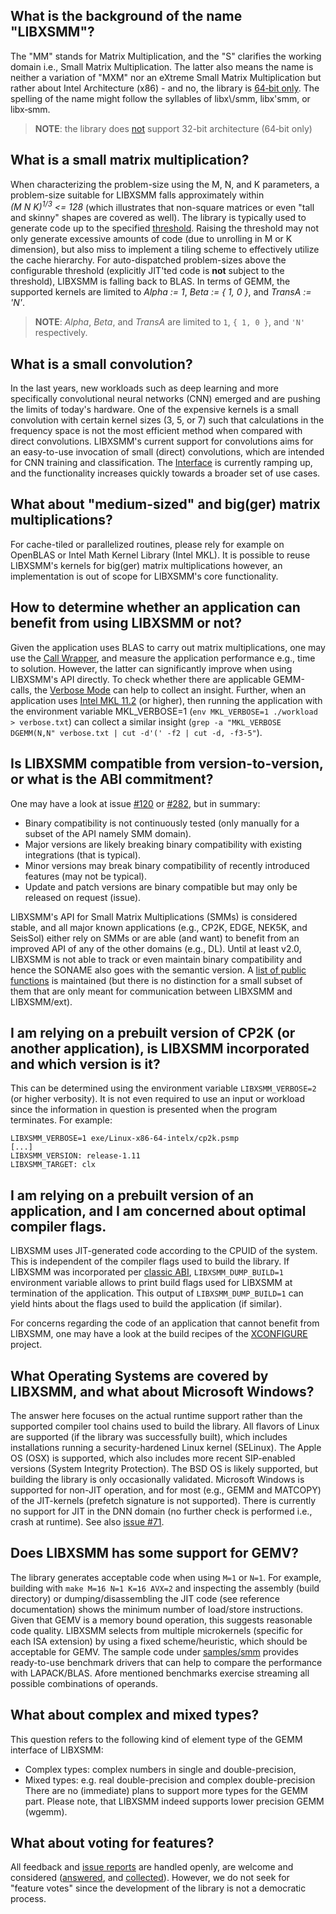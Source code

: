 ## What is the background of the name "LIBXSMM"?
The "MM" stands for Matrix Multiplication, and the "S" clarifies the working domain i.e., Small Matrix Multiplication. The latter also means the name is neither a variation of "MXM" nor an eXtreme Small Matrix Multiplication but rather about Intel Architecture (x86) - and no, the library is [64&#8209;bit only](https://github.com/libxsmm/libxsmm/issues/103#issuecomment-256887962). The spelling of the name might follow the syllables of libx\\/smm, libx'smm, or libx&#8209;smm.
> **NOTE**: the library does [not](https://github.com/libxsmm/libxsmm/issues/103#issuecomment-256887962) support 32-bit architecture (64&#8209;bit only)

## What is a small matrix multiplication?
When characterizing the problem-size using the M, N, and K parameters, a problem-size suitable for LIBXSMM falls approximately within *(M&#160;N&#160;K)<sup>1/3</sup>&#160;\<=&#160;128* (which illustrates that non-square matrices or even "tall and skinny" shapes are covered as well). The library is typically used to generate code up to the specified [threshold](#auto-dispatch). Raising the threshold may not only generate excessive amounts of code (due to unrolling in M or K dimension), but also miss to implement a tiling scheme to effectively utilize the cache hierarchy. For auto-dispatched problem-sizes above the configurable threshold (explicitly JIT'ted code is **not** subject to the threshold), LIBXSMM is falling back to BLAS. In terms of GEMM, the supported kernels are limited to *Alpha := 1*, *Beta := \{ 1, 0 \}*, and *TransA := 'N'*.
> **NOTE**: *Alpha*, *Beta*, and *TransA* are limited to `1`, `{ 1, 0 }`, and `'N'` respectively.

## What is a small convolution?
In the last years, new workloads such as deep learning and more specifically convolutional neural networks (CNN) emerged and are pushing the limits of today's hardware. One of the expensive kernels is a small convolution with certain kernel sizes (3, 5, or 7) such that calculations in the frequency space is not the most efficient method when compared with direct convolutions. LIBXSMM's current support for convolutions aims for an easy-to-use invocation of small (direct) convolutions, which are intended for CNN training and classification. The [Interface](#interface-for-convolutions) is currently ramping up, and the functionality increases quickly towards a broader set of use cases.

## What about "medium-sized" and big(ger) matrix multiplications?
For cache-tiled or parallelized routines, please rely for example on OpenBLAS or Intel Math Kernel Library (Intel MKL). It is possible to reuse LIBXSMM's kernels for big(ger) matrix multiplications however, an implementation is out of scope for LIBXSMM's core functionality.

## How to determine whether an application can benefit from using LIBXSMM or not?
Given the application uses BLAS to carry out matrix multiplications, one may use the [Call Wrapper](#call-wrapper), and measure the application performance e.g., time to solution. However, the latter can significantly improve when using LIBXSMM's API directly. To check whether there are applicable GEMM-calls, the [Verbose Mode](#verbose-mode) can help to collect an insight. Further, when an application uses [Intel&#160;MKL&#160;11.2](https://registrationcenter.intel.com/en/forms/?productid=2558) (or higher), then running the application with the environment variable MKL_VERBOSE=1 (`env MKL_VERBOSE=1 ./workload > verbose.txt`) can collect a similar insight (`grep -a "MKL_VERBOSE DGEMM(N,N" verbose.txt | cut -d'(' -f2 | cut -d, -f3-5"`).

## Is LIBXSMM compatible from version-to-version, or what is the ABI commitment?
One may have a look at issue [#120](https://github.com/libxsmm/libxsmm/issues/120#issuecomment-264498939) or [#282](https://github.com/libxsmm/libxsmm/issues/282#issuecomment-485390494), but in summary:
* Binary compatibility is not continuously tested (only manually for a subset of the API namely SMM domain).
* Major versions are likely breaking binary compatibility with existing integrations (that is typical).
* Minor versions may break binary compatibility of recently introduced features (may not be typical).
* Update and patch versions are binary compatible but may only be released on request (issue).

LIBXSMM's API for Small Matrix Multiplications (SMMs) is considered stable, and all major known applications (e.g., CP2K, EDGE, NEK5K, and SeisSol) either rely on SMMs or are able (and want) to benefit from an improved API of any of the other domains (e.g., DL). Until at least v2.0, LIBXSMM is not able to track or even maintain binary compatibility and hence the SONAME also goes with the semantic version. A [list of public functions](https://github.com/libxsmm/libxsmm/blob/master/.abi.txt) is maintained (but there is no distinction for a small subset of them that are only meant for communication between LIBXSMM and LIBXSMM/ext).

## I am relying on a prebuilt version of CP2K (or another application), is LIBXSMM incorporated and which version is it?
This can be determined using the environment variable `LIBXSMM_VERBOSE=2` (or higher verbosity). It is not even required to use an input or workload since the information in question is presented when the program terminates. For example:

```
LIBXSMM_VERBOSE=1 exe/Linux-x86-64-intelx/cp2k.psmp
[...]
LIBXSMM_VERSION: release-1.11
LIBXSMM_TARGET: clx
```

## I am relying on a prebuilt version of an application, and I am concerned about optimal compiler flags.
LIBXSMM uses JIT-generated code according to the CPUID of the system. This is independent of the compiler flags used to build the library. If LIBXSMM was incorporated per [classic ABI](https://libxsmm.readthedocs.io/#classic-library-abi), `LIBXSMM_DUMP_BUILD=1` environment variable allows to print build flags used for LIBXSMM at termination of the application. This output of `LIBXSMM_DUMP_BUILD=1` can yield hints about the flags used to build the application (if similar).

For concerns regarding the code of an application that cannot benefit from LIBXSMM, one may have a look at the build recipes of the [XCONFIGURE](http://xconfigure.readthedocs.io/) project.

## What Operating Systems are covered by LIBXSMM, and what about Microsoft Windows?
The answer here focuses on the actual runtime support rather than the supported compiler tool chains used to build the library. All flavors of Linux are supported (if the library was successfully built), which includes installations running a security-hardened Linux kernel (SELinux). The Apple OS (OSX) is supported, which also includes more recent SIP-enabled versions (System Integrity Protection). The BSD OS is likely supported, but building the library is only occasionally validated. Microsoft Windows is supported for non-JIT operation, and for most (e.g., GEMM and MATCOPY) of the JIT-kernels (prefetch signature is not supported). There is currently no support for JIT in the DNN domain (no further check is performed i.e., crash at runtime). See also [issue #71](https://github.com/libxsmm/libxsmm/issues/71).

## Does LIBXSMM has some support for GEMV?
The library generates acceptable code when using `M=1` or `N=1`. For example, building with `make M=16 N=1 K=16 AVX=2` and inspecting the assembly (build directory) or dumping/disassembling the JIT code (see reference documentation) shows the minimum number of load/store instructions. Given that GEMV is a memory bound operation, this suggests reasonable code quality. LIBXSMM selects from multiple microkernels (specific for each ISA extension) by using a fixed scheme/heuristic, which should be acceptable for GEMV. The sample code under [samples/smm](https://github.com/libxsmm/libxsmm/blob/master/samples/smm) provides ready-to-use benchmark drivers that can help to compare the performance with LAPACK/BLAS. Afore mentioned benchmarks exercise streaming all possible combinations of operands.

## What about complex and mixed types?
This question refers to the following kind of element type of the GEMM interface of LIBXSMM:
* Complex types: complex numbers in single and double-precision,
* Mixed types: e.g. real double-precision and complex double-precision
There are no (immediate) plans to support more types for the GEMM part. Please note, that LIBXSMM indeed supports lower precision GEMM (wgemm).

## What about voting for features?
All feedback and [issue reports](https://github.com/libxsmm/libxsmm/issues) are handled openly, are welcome and considered ([answered](https://github.com/libxsmm/libxsmm/issues?q=is%3Aissue+is%3Aclosed), and [collected](https://github.com/libxsmm/libxsmm/wiki/Development#longer-term-issues)). However, we do not seek for "feature votes" since the development of the library is not a democratic process.
